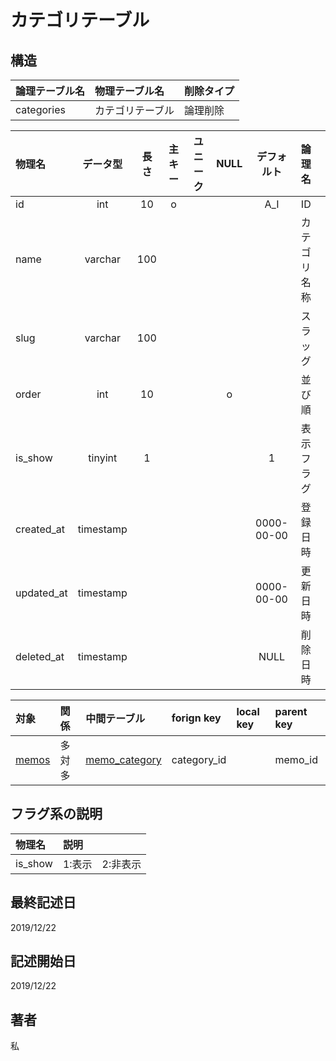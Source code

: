 # カテゴリテーブル

## 構造
| 論理テーブル名 | 物理テーブル名   | 削除タイプ |
| :------------- | :--------------- | :--------- |
| categories     | カテゴリテーブル | 論理削除   |

| 物理名     | データ型  | 長さ  | 主キー | ユニーク | NULL  | デフォルト | 論理名       |
| :--------- | :-------: | :---: | :----: | :------: | :---: | :--------: | :----------- |
| id         |    int    |  10   |   o    |          |       |    A_I     | ID           |
| name       |  varchar  |  100  |        |          |       |            | カテゴリ名称 |
| slug       |  varchar  |  100  |        |          |       |            | スラッグ     |
| order      |    int    |  10   |        |          |   o   |            | 並び順       |
| is_show    |  tinyint  |   1   |        |          |       |     1      | 表示フラグ   |
| created_at | timestamp |       |        |          |       | 0000-00-00 | 登録日時     |
| updated_at | timestamp |       |        |          |       | 0000-00-00 | 更新日時     |
| deleted_at | timestamp |       |        |          |       |    NULL    | 削除日時     |

| 対象              | 関係   | 中間テーブル                      | forign key  | local key | parent key |
| :---------------- | :----- | :-------------------------------- | :---------- | :-------- | :--------- |
| [memos](memos.md) | 多対多 | [memo_category](memo_category.md) | category_id |           | memo_id    |

## フラグ系の説明
| 物理名  | 説明             |
| :------ | :--------------- |
| is_show | 1:表示　2:非表示 |

## 最終記述日
2019/12/22

## 記述開始日
2019/12/22

## 著者
私

